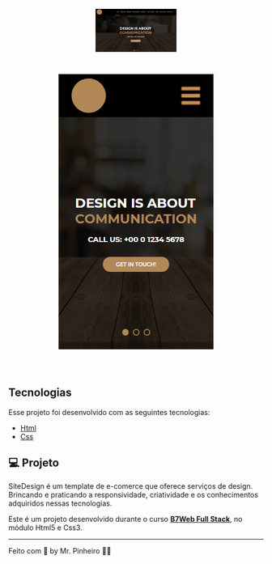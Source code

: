 <p align="center">
  <img alt="design" src="assets/web.png" width="160px">

<h1 align="center">
    <img alt="responsive" src="assets/responsive.png" />
</h1>

<br>

## Tecnologias

Esse projeto foi desenvolvido com as seguintes tecnologias:

- [Html](https://developer.mozilla.org/pt-BR/docs/Web/HTML)
- [Css](https://developer.mozilla.org/pt-BR/docs/Web/CSS)

## 💻 Projeto

SiteDesign é um template de e-comerce que oferece serviços de design. Brincando e praticando a responsividade, criatividade e os conhecimentos adquiridos nessas tecnologias.

Este é um projeto desenvolvido durante o curso **[B7Web Full Stack](https://b7web.com.br/fullstack/?ref=I24108426I&gclid=EAIaIQobChMI-aWw5dPa8gIVBwyRCh1mQQF1EAAYASAAEgK_KfD_BwE)**, no módulo Html5 e Css3.

---

Feito com 💜 by Mr. Pinheiro 👋🏻
